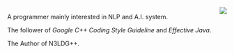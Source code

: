 <img align="right" src="https://github-readme-stats.vercel.app/api?username=chncwang&count_private=true&include_all_commits=true"/>

A programmer mainly interested in NLP and A.I. system.

The follower of *Google C++ Coding Style Guideline* and *Effective Java*.

The Author of N3LDG++.

<!--
**chncwang/chncwang** is a ✨ _special_ ✨ repository because its `README.md` (this file) appears on your GitHub profile.

Here are some ideas to get you started:

- 🔭 I’m currently working on ...
- 🌱 I’m currently learning ...
- 👯 I’m looking to collaborate on ...
- 🤔 I’m looking for help with ...
- 💬 Ask me about ...
- 📫 How to reach me: ...
- 😄 Pronouns: ...
- ⚡ Fun fact: ...
-->
